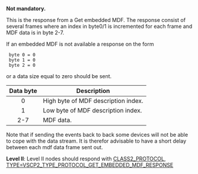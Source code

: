 **Not mandatory.** 

This is the response from a Get embedded MDF. The response consist of several frames where an index in byte0/1 is incremented for each frame and MDF data is in byte 2-7.

If an embedded MDF is not available a response on the form

     byte 0 = 0 
     byte 1 = 0 
     byte 2 = 0

or a data size equal to zero should be sent. 

 | Data byte | Description | 
 | :---------: | ----------- | 
 | 0 | High byte of MDF description index. |
 | 1 | Low byte of MDF description index.  |
 | 2-7 | MDF data. | 

Note that if sending the events back to back some devices will not be able to cope with the data stream. It is therefor advisable to have a short delay between each mdf data frame sent out.

**Level II**: Level II nodes should respond with [CLASS2_PROTOCOL, TYPE=VSCP2_TYPE_PROTOCOL_GET_EMBEDDED_MDF_RESPONSE](./class2.protocol#type36)


